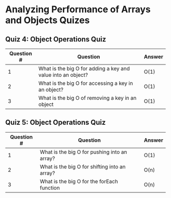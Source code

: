 # Analyzing Performance of Arrays and Objects Quizes

## Quiz 4: Object Operations Quiz
| Question # 	| Question                                                     	| Answer 	|
|------------	|--------------------------------------------------------------	|--------	|
| 1          	| What is the big O for adding a key and value into an object? 	| O(1)   	|
| 2          	| What is the big O for accessing a key in an object?          	| O(1)   	|
| 3          	| What is the big O of removing a key in an object             	| O(1)   	|



## Quiz 5: Object Operations Quiz

| Question # 	| Question                                      	| Answer 	|
|------------	|-----------------------------------------------	|--------	|
| 1          	| What is the big O for pushing into an array?  	| O(1)   	|
| 2          	| What is the big O for shifting into an array? 	| O(n)   	|
| 3          	| What is the big O for the forEach function    	| O(n)   	|